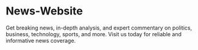 # News-Website
Get breaking news, in-depth analysis, and expert commentary on politics, business, technology, sports, and more. Visit us today for reliable and informative news coverage.
